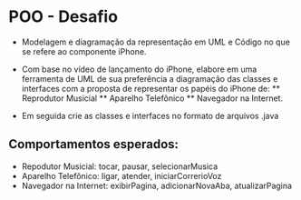 # POO - Desafio
* Modelagem e diagramação da representação em UML e Código no que se refere ao componente iPhone.

* Com base no vídeo de lançamento do iPhone, elabore em uma ferramenta de UML de sua preferência a diagramação das classes e interfaces com a proposta de representar os papéis do iPhone de: 
** Reprodutor Musicial
** Aparelho Telefônico
** Navegador na Internet. 

* Em seguida crie as classes e interfaces no formato de arquivos .java

## Comportamentos esperados:
* Repodutor Musicial: tocar, pausar, selecionarMusica
* Aparelho Telefônico: ligar, atender, iniciarCorrerioVoz
* Navegador na Internet: exibirPagina, adicionarNovaAba, atualizarPagina
